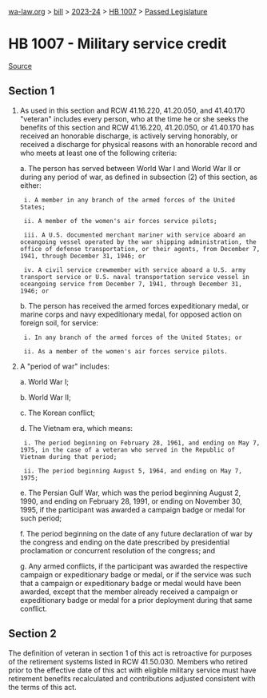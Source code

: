 [wa-law.org](/) > [bill](/bill/) > [2023-24](/bill/2023-24/) > [HB 1007](/bill/2023-24/hb/1007/) > [Passed Legislature](/bill/2023-24/hb/1007/S.PL/)

# HB 1007 - Military service credit

[Source](http://lawfilesext.leg.wa.gov/biennium/2023-24/Pdf/Bills/House%20Passed%20Legislature/1007-S.PL.pdf)

## Section 1
1. As used in this section and RCW 41.16.220, 41.20.050, and 41.40.170 "veteran" includes every person, who at the time he or she seeks the benefits of this section and RCW 41.16.220, 41.20.050, or 41.40.170 has received an honorable discharge, is actively serving honorably, or received a discharge for physical reasons with an honorable record and who meets at least one of the following criteria:

    a. The person has served between World War I and World War II or during any period of war, as defined in subsection (2) of this section, as either:

        i. A member in any branch of the armed forces of the United States;

        ii. A member of the women's air forces service pilots;

        iii. A U.S. documented merchant mariner with service aboard an oceangoing vessel operated by the war shipping administration, the office of defense transportation, or their agents, from December 7, 1941, through December 31, 1946; or

        iv. A civil service crewmember with service aboard a U.S. army transport service or U.S. naval transportation service vessel in oceangoing service from December 7, 1941, through December 31, 1946; or

    b. The person has received the armed forces expeditionary medal, or marine corps and navy expeditionary medal, for opposed action on foreign soil, for service:

        i. In any branch of the armed forces of the United States; or

        ii. As a member of the women's air forces service pilots.

2. A "period of war" includes:

    a. World War I;

    b. World War II;

    c. The Korean conflict;

    d. The Vietnam era, which means:

        i. The period beginning on February 28, 1961, and ending on May 7, 1975, in the case of a veteran who served in the Republic of Vietnam during that period;

        ii. The period beginning August 5, 1964, and ending on May 7, 1975;

    e. The Persian Gulf War, which was the period beginning August 2, 1990, and ending on February 28, 1991, or ending on November 30, 1995, if the participant was awarded a campaign badge or medal for such period;

    f. The period beginning on the date of any future declaration of war by the congress and ending on the date prescribed by presidential proclamation or concurrent resolution of the congress; and

    g. Any armed conflicts, if the participant was awarded the respective campaign or expeditionary badge or medal, or if the service was such that a campaign or expeditionary badge or medal would have been awarded, except that the member already received a campaign or expeditionary badge or medal for a prior deployment during that same conflict.

## Section 2
The definition of veteran in section 1 of this act is retroactive for purposes of the retirement systems listed in RCW 41.50.030. Members who retired prior to the effective date of this act with eligible military service must have retirement benefits recalculated and contributions adjusted consistent with the terms of this act.
